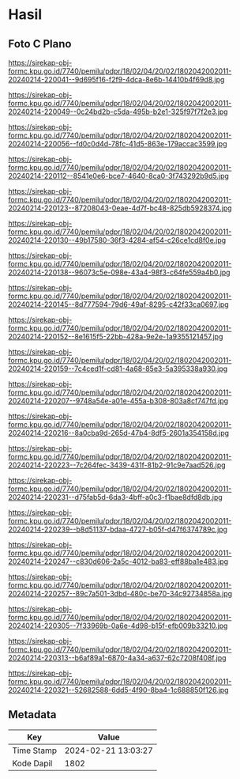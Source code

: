 # Hasil

## Foto C Plano

https://sirekap-obj-formc.kpu.go.id/7740/pemilu/pdpr/18/02/04/20/02/1802042002011-20240214-220041--9d695f16-f2f9-4dca-8e6b-14410b4f69d8.jpg

https://sirekap-obj-formc.kpu.go.id/7740/pemilu/pdpr/18/02/04/20/02/1802042002011-20240214-220049--0c24bd2b-c5da-495b-b2e1-325f97f7f2e3.jpg

https://sirekap-obj-formc.kpu.go.id/7740/pemilu/pdpr/18/02/04/20/02/1802042002011-20240214-220056--fd0c0d4d-78fc-41d5-863e-179accac3599.jpg

https://sirekap-obj-formc.kpu.go.id/7740/pemilu/pdpr/18/02/04/20/02/1802042002011-20240214-220112--8541e0e6-bce7-4640-8ca0-3f743292b9d5.jpg

https://sirekap-obj-formc.kpu.go.id/7740/pemilu/pdpr/18/02/04/20/02/1802042002011-20240214-220123--87208043-0eae-4d7f-bc48-825db5928374.jpg

https://sirekap-obj-formc.kpu.go.id/7740/pemilu/pdpr/18/02/04/20/02/1802042002011-20240214-220130--49b17580-36f3-4284-af54-c26ce1cd8f0e.jpg

https://sirekap-obj-formc.kpu.go.id/7740/pemilu/pdpr/18/02/04/20/02/1802042002011-20240214-220138--96073c5e-098e-43a4-98f3-c64fe559a4b0.jpg

https://sirekap-obj-formc.kpu.go.id/7740/pemilu/pdpr/18/02/04/20/02/1802042002011-20240214-220145--8d777594-79d6-49af-8295-c42f33ca0697.jpg

https://sirekap-obj-formc.kpu.go.id/7740/pemilu/pdpr/18/02/04/20/02/1802042002011-20240214-220152--8e1615f5-22bb-428a-9e2e-1a9355121457.jpg

https://sirekap-obj-formc.kpu.go.id/7740/pemilu/pdpr/18/02/04/20/02/1802042002011-20240214-220159--7c4ced1f-cd81-4a68-85e3-5a395338a930.jpg

https://sirekap-obj-formc.kpu.go.id/7740/pemilu/pdpr/18/02/04/20/02/1802042002011-20240214-220207--9748a54e-a01e-455a-b308-803a8cf747fd.jpg

https://sirekap-obj-formc.kpu.go.id/7740/pemilu/pdpr/18/02/04/20/02/1802042002011-20240214-220216--8a0cba9d-265d-47b4-8df5-2601a354158d.jpg

https://sirekap-obj-formc.kpu.go.id/7740/pemilu/pdpr/18/02/04/20/02/1802042002011-20240214-220223--7c264fec-3439-431f-81b2-91c9e7aad526.jpg

https://sirekap-obj-formc.kpu.go.id/7740/pemilu/pdpr/18/02/04/20/02/1802042002011-20240214-220231--d75fab5d-6da3-4bff-a0c3-f1bae8dfd8db.jpg

https://sirekap-obj-formc.kpu.go.id/7740/pemilu/pdpr/18/02/04/20/02/1802042002011-20240214-220239--b8d51137-bdaa-4727-b05f-d47f6374789c.jpg

https://sirekap-obj-formc.kpu.go.id/7740/pemilu/pdpr/18/02/04/20/02/1802042002011-20240214-220247--c830d606-2a5c-4012-ba83-eff88ba1e483.jpg

https://sirekap-obj-formc.kpu.go.id/7740/pemilu/pdpr/18/02/04/20/02/1802042002011-20240214-220257--89c7a501-3dbd-480c-be70-34c92734858a.jpg

https://sirekap-obj-formc.kpu.go.id/7740/pemilu/pdpr/18/02/04/20/02/1802042002011-20240214-220305--7f33969b-0a6e-4d98-b15f-efb009b33210.jpg

https://sirekap-obj-formc.kpu.go.id/7740/pemilu/pdpr/18/02/04/20/02/1802042002011-20240214-220313--b6af89a1-6870-4a34-a637-62c7208f408f.jpg

https://sirekap-obj-formc.kpu.go.id/7740/pemilu/pdpr/18/02/04/20/02/1802042002011-20240214-220321--52682588-6dd5-4f90-8ba4-1c688850f126.jpg


## Metadata

| Key        | Value               |
| ---------- | ------------------- |
| Time Stamp | 2024-02-21 13:03:27 |
| Kode Dapil | 1802                |



